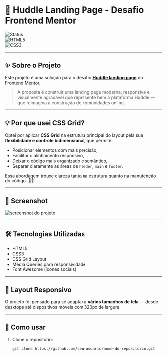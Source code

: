 # 🎨 Huddle Landing Page - Desafio Frontend Mentor

![Status](https://img.shields.io/badge/status-conclu%C3%ADdo-brightgreen)  
![HTML5](https://img.shields.io/badge/HTML5-E34F26?style=flat&logo=html5&logoColor=white)  
![CSS3](https://img.shields.io/badge/CSS3-1572B6?style=flat&logo=css3&logoColor=white)

---

## ✨ Sobre o Projeto

Este projeto é uma solução para o desafio [**Huddle landing page**](https://www.frontendmentor.io/challenges) do Frontend Mentor.

> A proposta é construir uma landing page moderna, responsiva e visualmente agradável que represente bem a plataforma Huddle — que reimagina a construção de comunidades online.

---

## 💡 Por que usei **CSS Grid**?

Optei por aplicar **CSS Grid** na estrutura principal do layout pela sua **flexibilidade e controle bidimensional**, que permite:

- Posicionar elementos com mais precisão,
- Facilitar o alinhamento responsivo,
- Deixar o código mais organizado e semântico,
- Separar claramente as áreas de `header`, `main` e `footer`.

Essa abordagem trouxe clareza tanto na estrutura quanto na manutenção do código. 👨‍💻

---

## 📸 Screenshot

![screenshot do projeto](./src/images/Animação-Huddle.gif) 

---

## 🛠️ Tecnologias Utilizadas

- HTML5
- CSS3
- CSS Grid Layout
- Media Queries para responsividade
- Font Awesome (ícones sociais)

---

## 📱 Layout Responsivo

O projeto foi pensado para se adaptar a **vários tamanhos de tela** — desde desktops até dispositivos móveis com 320px de largura.

---

## 🚀 Como usar

1. Clone o repositório:
   ```bash
   git clone https://github.com/seu-usuario/nome-do-repositorio.git
